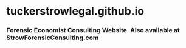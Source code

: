 # tuckerstrowlegal.github.io
### Forensic Economist Consulting Website. Also available at StrowForensicConsulting.com ###
